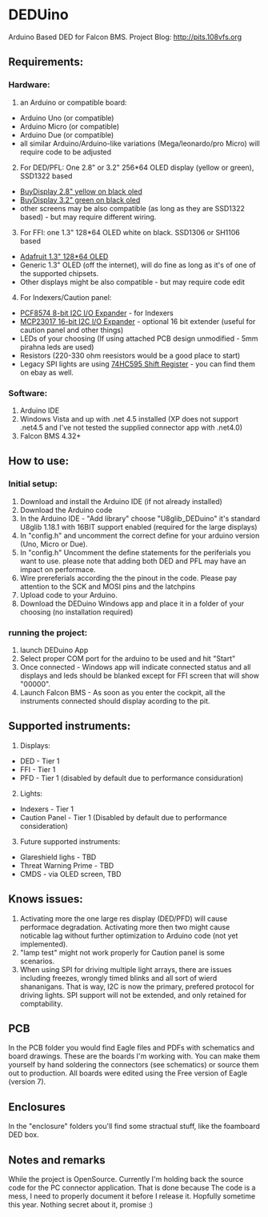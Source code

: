 # DEDUino
Arduino Based DED for Falcon BMS.
Project Blog: http://pits.108vfs.org

## Requirements:
### Hardware:
1. an Arduino or compatible board:
  * Arduino Uno (or compatible)
  * Arduino Micro (or compatible)
  * Arduino Due (or compatible)
  * all similar Arduino/Arduino-like variations (Mega/leonardo/pro Micro) will require code to be adjusted
2. For DED/PFL: One 2.8" or 3.2" 256*64 OLED display (yellow or green), SSD1322 based
  * [BuyDisplay 2.8" yellow on black oled](http://www.buydisplay.com/default/spi-2-8-inch-oled-arduino-256x64-graphic-module-with-pcb-yellow-on-black)
  * [BuyDisplay 3.2" green on black oled](http://www.buydisplay.com/default/spi-oled-manufacturer-256x64-display-panel-supplier-green-on-black)
  * other screens may be also compatible (as long as they are SSD1322 based) - but may require different wiring.
3. For FFI: one 1.3" 128*64 OLED white on black. SSD1306 or SH1106 based
  * [Adafruit 1.3" 128*64 OLED](http://www.adafruit.com/product/938)
  * Generic 1.3" OLED (off the internet), will do fine as long as it's of one of the supported chipsets.
  * Other displays might be also compatible - but may require code edit
4. For Indexers/Caution panel:
  * [PCF8574 8-bit I2C I/O Expander](http://www.ebay.com/sch/sis.html?_nkw=PCF8574P+PCF8574+DIP-16+NXP%2FPHI+Remote+8-bit+I%2FO+Expander+IC) - for Indexers
  * [MCP23017 16-bit I2C I/O Expander](http://www.ebay.com/sch/sis.html?_nkw=MCP23017-E%2FSP+DIP28+16-Bit+I%2FO+Expander+with+I2C+Interface+IC) - optional 16 bit extender (useful for caution panel and other things)
  * LEDs of your choosing (If using attached PCB design unmodified - 5mm pirahna leds are used)
  * Resistors (220-330 ohm reesistors would be a good place to start)
  * Legacy SPI lights are using [74HC595 Shift Register](http://www.adafruit.com/product/450) - you can find them on ebay as well.

### Software:
1. Arduino IDE
2. Windows Vista and up with .net 4.5 installed (XP does not support .net4.5 and I've not tested the supplied connector app with .net4.0)
3. Falcon BMS 4.32+

## How to use:
### Initial setup:
1. Download and install the Arduino IDE (if not already installed)
2. Download the Arduino code
3. In the Arduino IDE - "Add library" choose "U8glib_DEDuino" it's standard U8glib 1.18.1 with 16BIT support enabled (required for the large displays)
4. In "config.h" and uncomment the correct define for your arduino version (Uno, Micro or Due).
5. In "config.h" Uncomment the define statements for the periferials you want to use. please note that adding both DED and PFL may have an impact on performace.
6. Wire prereferials according the the pinout in the code. Please pay attention to the SCK and MOSI pins and the latchpins
7. Upload code to your Arduino.
8. Download the DEDuino Windows app and place it in a folder of your choosing (no installation required)

### running the project:
1. launch DEDuino App
2. Select proper COM port for the arduino to be used and hit "Start"
3. Once connected - Windows app will indicate connected status and all displays and leds should be blanked except for FFI screen that will show "00000".
4. Launch Falcon BMS - As soon as you enter the cockpit, all the instruments connected should display acording to the pit.

## Supported instruments:
1. Displays:
  * DED - Tier 1
  * FFI - Tier 1
  * PFD - Tier 1 (disabled by default due to performance considuration)
2. Lights:
  * Indexers - Tier 1
  * Caution Panel - Tier 1 (Disabled by default due to performance consideration)
3. Future supported instruments:
  * Glareshield lighs - TBD
  * Threat Warning Prime - TBD
  * CMDS - via OLED screen, TBD

## Knows issues:
1. Activating more the one large res display (DED/PFD) will cause performace degradation. Activating more then two might cause noticable lag without further optimization to Arduino code (not yet implemented).
2. "lamp test" might not work properly for Caution panel is some scenarios.
3. When using SPI for driving multiple light arrays, there are issues including freezes, wrongly timed blinks and all sort of wierd shananigans. That is way, I2C is now the primary, prefered protocol for driving lights. SPI support will not be extended, and only retained for comptability.

## PCB
In the PCB folder you would find Eagle files and PDFs with schematics and board drawings. These are the boards I'm working with. You can make them yourself by hand soldering the connectors (see schematics) or source them out to production. All boards were edited using the Free version of Eagle (version 7).

## Enclosures
In the "enclosure" folders you'll find some stractual stuff, like the foamboard DED box.

## Notes and remarks
While the project is OpenSource. Currently I'm holding back the source code for the PC connector application. That is done because The code is a mess, I need to properly document it before I release it. Hopfully sometime this year. Nothing secret about it, promise :)
